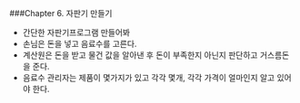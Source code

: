 ###Chapter 6. 자판기 만들기

- 간단한 자판기프로그램 만들어봐
- 손님은 돈을 넣고 음료수를 고른다.
- 계산원은 돈을 받고 물건 값을 알아낸 후 돈이 부족한지 아닌지 판단하고 거스름돈을 준다.
- 음료수 관리자는 제품이 몇가지가 있고 각각 몇개, 각각 가격이 얼마인지 알고 있어야 한다.
